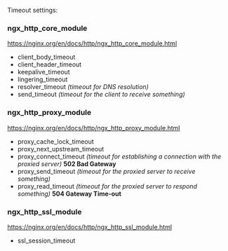Timeout settings:

### ngx_http_core_module
https://nginx.org/en/docs/http/ngx_http_core_module.html

- client_body_timeout
- client_header_timeout
- keepalive_timeout
- lingering_timeout
- resolver_timeout _(timeout for DNS resolution)_
- send_timeout _(timeout for the client to receive something)_

### ngx_http_proxy_module
https://nginx.org/en/docs/http/ngx_http_proxy_module.html

- proxy_cache_lock_timeout
- proxy_next_upstream_timeout
- proxy_connect_timeout _(timeout for establishing a connection with the proxied server)_ __502 Bad Gateway__
- proxy_send_timeout _(timeout for the proxied server to receive something)_
- proxy_read_timeout _(timeout for the proxied server to respond something)_ __504 Gateway Time-out__

### ngx_http_ssl_module
https://nginx.org/en/docs/http/ngx_http_ssl_module.html

- ssl_session_timeout
